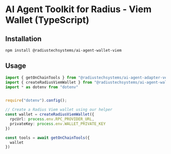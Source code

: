 # AI Agent Toolkit for Radius - Viem Wallet (TypeScript)

## Installation
```
npm install @radiustechsystems/ai-agent-wallet-viem
```

## Usage
```typescript
import { getOnChainTools } from "@radiustechsystems/ai-agent-adapter-vercel-ai"
import { createRadiusViemWallet } from "@radiustechsystems/ai-agent-wallet-viem"
import * as dotenv from "dotenv"


require("dotenv").config();

// Create a Radius Viem wallet using our helper
const wallet = createRadiusViemWallet({
  rpcUrl: process.env.RPC_PROVIDER_URL,
  privateKey: process.env.WALLET_PRIVATE_KEY
})

const tools = await getOnChainTools({
  wallet
})
```
